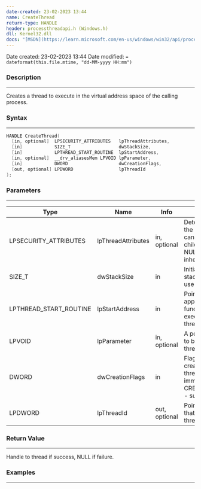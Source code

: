 ```yaml
---
date-created: 23-02-2023 13:44
name: CreateThread
return-type: HANDLE
header: processthreadapi.h (Windows.h)
dll: Kernel32.dll
docs: "[MSDN](https://learn.microsoft.com/en-us/windows/win32/api/processthreadsapi/nf-processthreadsapi-createthread)"
---
```

Date created: 23-02-2023 13:44
Date modified: `= dateformat(this.file.mtime, "dd-MM-yyyy HH:mm")`

### Description
----
Creates a thread to execute in the virtual address space of the calling process.

### Syntax
----
```c++
HANDLE CreateThread(
  [in, optional]  LPSECURITY_ATTRIBUTES   lpThreadAttributes,
  [in]            SIZE_T                  dwStackSize,
  [in]            LPTHREAD_START_ROUTINE  lpStartAddress,
  [in, optional]  __drv_aliasesMem LPVOID lpParameter,
  [in]            DWORD                   dwCreationFlags,
  [out, optional] LPDWORD                 lpThreadId
);
```

### Parameters
----
| Type                   | Name               | Info          | Description                                                                                               |
| ---------------------- | ------------------ | ------------- | --------------------------------------------------------------------------------------------------------- |
| LPSECURITY_ATTRIBUTES  | lpThreadAttributes | in, optional  | Determines whether the returned handle can be inherited by a child process. If NULL it can't be inherited |
| SIZE_T                 | dwStackSize        | in            | Initial size of the stack in bytes. If 0 use process default                                              |
| LPTHREAD_START_ROUTINE | lpStartAddress     | in            | Pointer to application-defined function to be executed in the thread.                                     |
| LPVOID                 | lpParameter        | in, optional  | A pointer to a variable to be passed to the thread.                                                       |
| DWORD                  | dwCreationFlags    | in            | Flags that control creation of the thread. 0 - run immediately, CREATE_SUSPENDED - suspended.             |
| LPDWORD                | lpThreadId         | out, optional | Pointer to a variable that recieves the thread identifier.                                                                                                          |

###  Return Value
----
Handle to thread if success, NULL if failure.

### Examples
----

